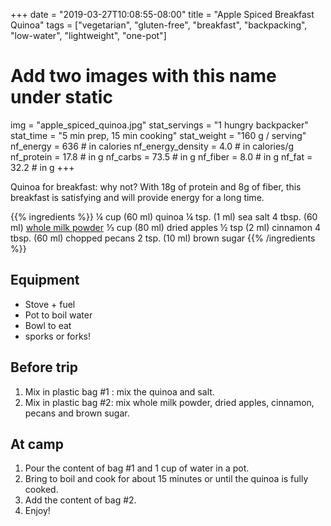 +++
date = "2019-03-27T10:08:55-08:00"
title = "Apple Spiced Breakfast Quinoa"
tags = ["vegetarian", "gluten-free", "breakfast", "backpacking", "low-water", "lightweight", "one-pot"]
# Add two images with this name under static
img = "apple_spiced_quinoa.jpg"
stat_servings = "1 hungry backpacker"
stat_time = "5 min prep, 15 min cooking"
stat_weight = "160 g / serving"
nf_energy = 636 # in calories
nf_energy_density = 4.0 # in calories/g
nf_protein = 17.8 # in g
nf_carbs = 73.5 # in g
nf_fiber = 8.0 # in g
nf_fat = 32.2 # in g
+++

Quinoa for breakfast: why not? With 18g of protein and 8g of fiber, this breakfast is satisfying and will provide energy for a long time. 

{{% ingredients %}}
¼ cup (60 ml) quinoa
¼ tsp. (1 ml) sea salt
4 tbsp. (60 ml) <a target="_blank" href="https://www.amazon.com/gp/product/B00FRFRZF6/ref=as_li_tl?ie=UTF8&camp=1789&creative=9325&creativeASIN=B00FRFRZF6&linkCode=as2&tag=gourmethiking-20&linkId=f7d69f70caf1f6c64d69cf2302439691">whole milk powder</a><img src="//ir-na.amazon-adsystem.com/e/ir?t=gourmethiking-20&l=am2&o=1&a=B00FRFRZF6" width="1" height="1" border="0" alt="" style="border:none !important; margin:0px !important;" />
⅓ cup (80 ml) dried apples
½ tsp (2 ml) cinnamon
4 tbsp. (60 ml) chopped pecans
2 tsp. (10 ml) brown sugar
{{% /ingredients %}}

## Equipment
- Stove + fuel
- Pot to boil water
- Bowl to eat
- sporks or forks!

## Before trip
1. Mix in plastic bag #1 : mix the quinoa and salt.
1. Mix in plastic bag #2: mix whole milk powder, dried apples, cinnamon, pecans and brown sugar.
 
## At camp
1. Pour the content of bag #1 and 1 cup of water in a pot.
1. Bring to boil and cook for about 15 minutes or until the quinoa is fully cooked.
1. Add the content of bag #2. 
1. Enjoy!
